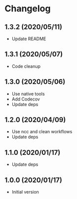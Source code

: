 # Changelog

## 1.3.2 (2020/05/11)

* Update README

## 1.3.1 (2020/05/07)

* Code cleanup

## 1.3.0 (2020/05/06)

* Use native tools
* Add Codecov
* Update deps

## 1.2.0 (2020/04/09)

* Use ncc and clean workflows
* Update deps

## 1.1.0 (2020/01/17)

* Update deps

## 1.0.0 (2020/01/17)

* Initial version
